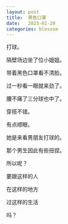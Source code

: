 ```yaml
---
layout: post
title:  黑色口罩
date:   2023-01-20
categories: blossom
---
```


打球。

隔壁场边坐了位小姐姐。

带着黑色口罩看不清脸。

过一秒看一眼就来劲了。

腰不痛了三分球也中了。

穿搭不错。

有点顺眼。

她是来看男朋友打球的。

那个男生因此有些扭捏。

所以呢？

要跟这样的人

在这样的地方

过这样的生活

吗？
